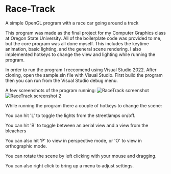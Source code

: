# Race-Track
A simple OpenGL program with a race car going around a track


This program was made as the final project for my Computer Graphics class at Oregon State University. All of the boilerplate code was provided to me, but the core program was all done myself. This includes the keytime animation, basic lighting, and the general scene rendering. I also implemented hotkeys to change the view and lighting while running the program.



In order to run the program I reccomend using Visual Studio 2022. After cloning, open the sample.sln file with Visual Studio. First build the program then you can run from the Visual Studio debug menu.

A few screenshots of the program running:
![RaceTrack screenshot](https://github.com/user-attachments/assets/1e24050d-f853-475f-b53c-e72af51c4455)
![RaceTrack screenshot 2](https://github.com/user-attachments/assets/c899bf1f-de1b-4c86-ab57-8baa1133d9df)



While running the program there a couple of hotkeys to change the scene: 

You can hit 'L' to toggle the lights from the streetlamps on/off. 

You can hit 'B' to toggle between an aerial view and a view from the bleachers

You can also hit 'P' to view in perspective mode, or 'O' to view in orthographic mode. 

You can rotate the scene by left clicking with your mouse and dragging.

You can also right click to bring up a menu to adjust settings.
